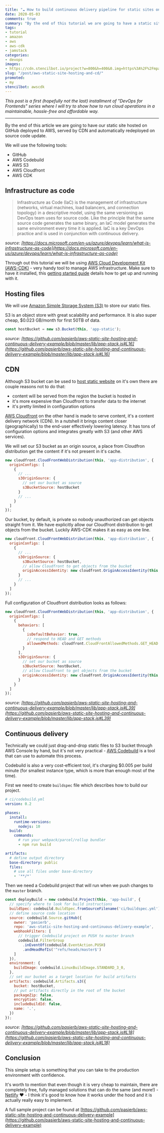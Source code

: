```yaml
---
title: "☁️ How to build continuous delivery pipeline for static sites on AWS"
date: 2020-05-03
comments: true
summary: "By the end of this tutorial we are going to have a static site deployed to AWS, served by CDN and automatically redeployed on source code update."
tags:
- tutorial
- amazon
- aws
- aws-cdk
- jamstack
categories:
- devops
images:
- https://cdn.stencilbot.io/project?w=800&h=400&0.img=https%3A%2F%2Fmpasierbski.com%2Fimages%2Fblog-aws-header-bg.png&1.x=50&1.w=300&1.imgFit=contain&1.img=https%3A%2F%2Fmpasierbski.com%2Fimages%2Faws-cdk-text-logo.png&2.x=360&2.w=370&2.txt=How%20to%20build%20continuous%20delivery%20pipeline%20for%20static%20sites%20on%20AWS&2.color=%233e3838&2.fontSize=40&2.font=Ubuntu%3A700&2.lineH=1.1&2.txtAlign=center&2.valign=middle
slug: "/post/aws-static-site-hosting-and-cd/"
promoted:
- my
stencilbot: awscdk
---
```


*This post is a first (hopefully not the last) installment of "DevOps for Frontends" series where I will try to show how to run cloud operations in a maintainable, hassle-free and affordable way.*

---

By the end of this article we are going to have our static site hosted on GitHub deployed to AWS, served by CDN and automatically redeployed on source code update.

We will use the following tools:

- GitHub
- AWS Codebuild
- AWS S3
- AWS Cloudfront
- AWS CDK

## Infrastructure as code

> Infrastructure as Code (IaC) is the management of infrastructure (networks, virtual machines, load balancers, and connection topology) in a descriptive model, using the same versioning as DevOps team uses for source code. Like the principle that the same source code generates the same binary, an IaC model generates the same environment every time it is applied. IaC is a key DevOps practice and is used in conjunction with continuous delivery.

*source: [https://docs.microsoft.com/en-us/azure/devops/learn/what-is-infrastructure-as-code](https://docs.microsoft.com/en-us/azure/devops/learn/what-is-infrastructure-as-code)*

Through out this tutorial we will be using [AWS Cloud Development Kit (AWS-CDK)](https://docs.aws.amazon.com/cdk/latest/guide/home.html) - very handy tool to manage AWS infrastructure. Make sure to have it installed, this [getting started guide](https://docs.aws.amazon.com/cdk/latest/guide/getting_started.html) details how to get up and running with it.

## Hosting files

We will use [Amazon Simple Storage System (S3)](https://aws.amazon.com/s3/) to store our static files.

S3 is an object store with great scalability and performance. It is also super cheap, $0.023 GB/month for first 50TB of data.

```javascript
const hostBucket = new s3.Bucket(this, 'app-static');
```
*source: [https://github.com/pasierb/aws-static-site-hosting-and-continuous-delivery-example/blob/master/lib/app-stack.js#L16](https://github.com/pasierb/aws-static-site-hosting-and-continuous-delivery-example/blob/master/lib/app-stack.js#L16)*

## CDN

Although S3 bucket can be used to [host static website](https://docs.aws.amazon.com/AmazonS3/latest/dev/WebsiteHosting.html) on it's own there are couple reasons not to do that:

- content will be served from the region the bucket is hosted in
- it's more expensive than Cloudfront to transfer data to the internet
- it's pretty limited in configuration options

[AWS Cloudfront](https://aws.amazon.com/cloudfront/?nc=sn&loc=1) on the other hand is made to serve content, it's a content delivery network (CDN). In a nutshell it brings content closer (geographically) to the end-user effectively lowering latency. It has tons of configuration options and integrates greatly with S3 (and other AWS services).

We will set our S3 bucket as an origin source, a place from Cloudfron distribution get the content if it's not present in it's cache.

```javascript
new cloudfront.CloudFrontWebDistribution(this, 'app-distribution', {
  originConfigs: [
    {
      // ...
      s3OriginSource: {
        // set our bucket as source
        s3BucketSource: hostBucket
      }
      // ...
    }
  ]
});
```

Our bucket, by default, is private so nobody unauthorized can get objects straight from it. We have explicitly allow our Cloudfront distribution to get objects from the bucket. Luckily AWS-CDK makes it as easy as one line.

```javascript
new cloudfront.CloudFrontWebDistribution(this, 'app-distribution', {
  originConfigs: [
    {
      // ...
      s3OriginSource: {
        s3BucketSource: hostBucket,
        // allow Cloudfront to get objects from the bucket
        originAccessIdentity: new cloudfront.OriginAccessIdentity(this, 'app-access-identity')
      }
      // ...
    }
  ]
});
```

Full configuration of Cloudfront distribution looks as follows:

```javascript
new cloudfront.CloudFrontWebDistribution(this, 'app-distribution', {
  originConfigs: [
    {
      behaviors: [
        {
          isDefaultBehavior: true,
          // respond to HEAD and GET methods
          allowedMethods: cloudfront.CloudFrontAllowedMethods.GET_HEAD
        }
      ],
      s3OriginSource: {
        // set our bucket as source
        s3BucketSource: hostBucket,
        // allow Cloudfront to get objects from the bucket
        originAccessIdentity: new cloudfront.OriginAccessIdentity(this, 'app-access-identity')
      }
    }
  ]
});
```
*source: [https://github.com/pasierb/aws-static-site-hosting-and-continuous-delivery-example/blob/master/lib/app-stack.js#L39](https://github.com/pasierb/aws-static-site-hosting-and-continuous-delivery-example/blob/master/lib/app-stack.js#L39)*

## Continuous delivery

Technically we could just drag-and-drop static files to S3 bucket through AWS Console by hand, but it's not very practical - [AWS Codebuild](https://aws.amazon.com/codebuild/) is a tool that can use to automate this process.

Codebuild is also a very cost-efficient tool, it's charging $0.005 per build minute (for smallest instance type, which is more than enough most of the time).

First we need to create `buildspec` file which describes how to build our project.

```yaml
# ci/codebuild.yml
version: 0.2

phases:
  install:
    runtime-versions:
      nodejs: 10
  build:
    commands:
      # run your webpack/parcel/rollup bundler
      - npm run build

artifacts:
  # define output directory
  base-directory: public
  files:
    # use all files under base-directory
    - '**/*'
```

Then we need a Codebuild project that will run when we push changes to the `master` branch.


```javascript
const deployBuild = new codebuild.Project(this, 'app-build', {
  // specify where to look for build instructions
  buildSpec: codebuild.BuildSpec.fromSourceFilename('ci/buildspec.yml'),
  // define source code location
  source: codebuild.Source.gitHub({
    owner: 'pasierb',
    repo: 'aws-static-site-hosting-and-continuous-delivery-example',
    webhookFilters: [
      // trigger Codebuild project on PUSH to master branch
      codebuild.FilterGroup
        .inEventOf(codebuild.EventAction.PUSH)
        .andHeadRefIs('^refs/heads/master$')
    ]
  }),
  environment: {
    buildImage: codebuild.LinuxBuildImage.STANDARD_3_0,
  },
  // set our bucket as a target location for build artifacts
  artifacts: codebuild.Artifacts.s3({
    bucket: hostBucket,
    // put artifacts directly in the root of the bucket
    packageZip: false,
    encryption: false,
    includeBuildId: false,
    name: '.',
  })
});
```
*source: [https://github.com/pasierb/aws-static-site-hosting-and-continuous-delivery-example/blob/master/lib/app-stack.js#L18](https://github.com/pasierb/aws-static-site-hosting-and-continuous-delivery-example/blob/master/lib/app-stack.js#L18)*

## Conclusion

This simple setup is something that you can take to the production environment with confidence.

It's worth to mention that even though it is very cheap to maintain, there are completely free, fully managed solutions that can do the same (and more!) - [Netlify](https://www.netlify.com/) ❤️ - I think it's good to know how it works under the hood and it is actually really easy to implement.

A full sample project can be found at [https://github.com/pasierb/aws-static-site-hosting-and-continuous-delivery-example](https://github.com/pasierb/aws-static-site-hosting-and-continuous-delivery-example)

